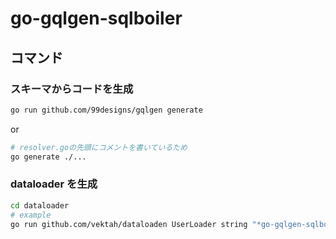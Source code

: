 # go-gqlgen-sqlboiler

## コマンド

### スキーマからコードを生成

```sh
go run github.com/99designs/gqlgen generate
```

or

```sh
# resolver.goの先頭にコメントを書いているため
go generate ./...
```

### dataloader を生成

```sh
cd dataloader
# example
go run github.com/vektah/dataloaden UserLoader string "*go-gqlgen-sqlboiler/models.User"
```
